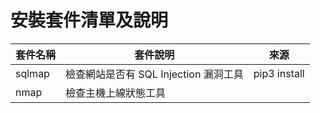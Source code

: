 # 安裝套件清單及說明

|套件名稱|套件說明|來源|
|----|----|----|
|sqlmap|檢查網站是否有 SQL Injection 漏洞工具|pip3 install|
|nmap|檢查主機上線狀態工具||
